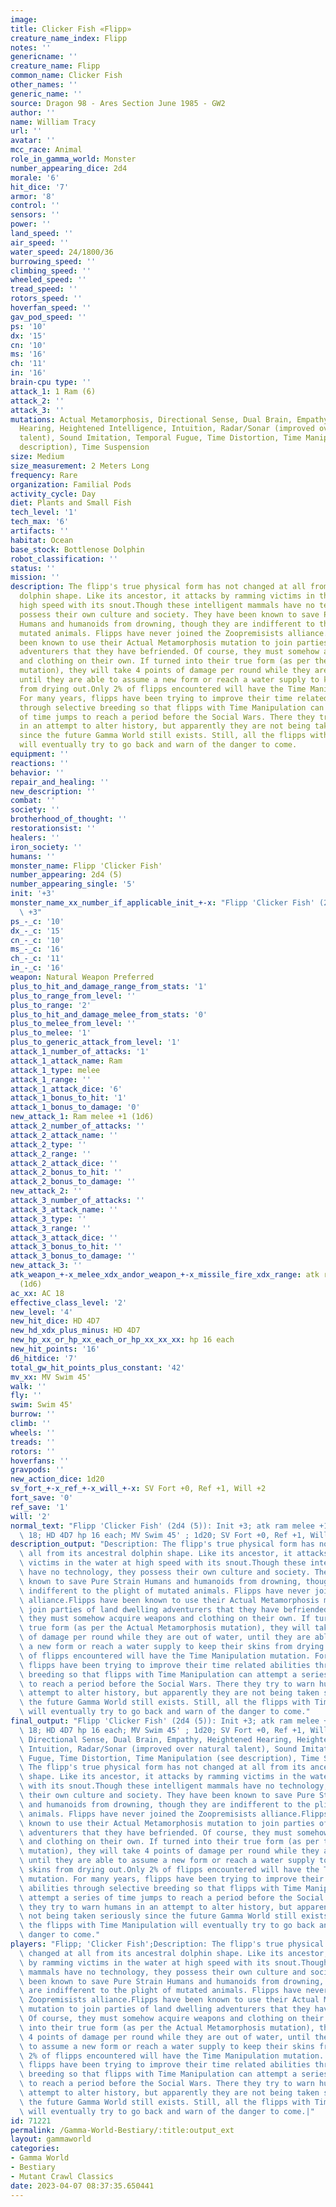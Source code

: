 ```yaml
---
image: 
title: Clicker Fish «Flipp»
creature_name_index: Flipp
notes: ''
genericname: ''
creature_name: Flipp
common_name: Clicker Fish
other_names: ''
generic_name: ''
source: Dragon 98 - Ares Section June 1985 - GW2
author: ''
name: William Tracy
url: ''
avatar: ''
mcc_race: Animal
role_in_gamma_world: Monster
number_appearing_dice: 2d4
morale: '6'
hit_dice: '7'
armor: '8'
control: ''
sensors: ''
power: ''
land_speed: ''
air_speed: ''
water_speed: 24/1800/36
burrowing_speed: ''
climbing_speed: ''
wheeled_speed: ''
tread_speed: ''
rotors_speed: ''
hoverfan_speed: ''
gav_pod_speed: ''
ps: '10'
dx: '15'
cn: '10'
ms: '16'
ch: '11'
in: '16'
brain-cpu type: ''
attack_1: 1 Ram (6)
attack_2: ''
attack_3: ''
mutations: Actual Metamorphosis, Directional Sense, Dual Brain, Empathy, Heightened
  Hearing, Heightened Intelligence, Intuition, Radar/Sonar (improved over natural
  talent), Sound Imitation, Temporal Fugue, Time Distortion, Time Manipulation (see
  description), Time Suspension
size: Medium
size_measurement: 2 Meters Long
frequency: Rare
organization: Familial Pods
activity_cycle: Day
diet: Plants and Small Fish
tech_level: '1'
tech_max: '6'
artifacts: ''
habitat: Ocean
base_stock: Bottlenose Dolphin
robot_classification: ''
status: ''
mission: ''
description: The flipp's true physical form has not changed at all from its ancestral
  dolphin shape. Like its ancestor, it attacks by ramming victims in the water at
  high speed with its snout.Though these intelligent mammals have no technology, they
  possess their own culture and society. They have been known to save Pure Strain
  Humans and humanoids from drowning, though they are indifferent to the plight of
  mutated animals. Flipps have never joined the Zoopremisists alliance.Flipps have
  been known to use their Actual Metamorphosis mutation to join parties of land dwelling
  adventurers that they have befriended. Of course, they must somehow acquire weapons
  and clothing on their own. If turned into their true form (as per the Actual Metamorphosis
  mutation), they will take 4 points of damage per round while they are out of water,
  until they are able to assume a new form or reach a water supply to keep their skins
  from drying out.Only 2% of flipps encountered will have the Time Manipulation mutation.
  For many years, flipps have been trying to improve their time related abilities
  through selective breeding so that flipps with Time Manipulation can attempt a series
  of time jumps to reach a period before the Social Wars. There they try to warn humans
  in an attempt to alter history, but apparently they are not being taken seriously
  since the future Gamma World still exists. Still, all the flipps with Time Manipulation
  will eventually try to go back and warn of the danger to come.
equipment: ''
reactions: ''
behavior: ''
repair_and_healing: ''
new_description: ''
combat: ''
society: ''
brotherhood_of_thought: ''
restorationsist: ''
healers: ''
iron_society: ''
humans: ''
monster_name: Flipp 'Clicker Fish'
number_appearing: 2d4 (5)
number_appearing_single: '5'
init: '+3'
monster_name_xx_number_if_applicable_init_+-x: "Flipp 'Clicker Fish' (2d4 (5)): Init\
  \ +3"
ps_-_c: '10'
dx_-_c: '15'
cn_-_c: '10'
ms_-_c: '16'
ch_-_c: '11'
in_-_c: '16'
weapon: Natural Weapon Preferred
plus_to_hit_and_damage_range_from_stats: '1'
plus_to_range_from_level: ''
plus_to_range: '2'
plus_to_hit_and_damage_melee_from_stats: '0'
plus_to_melee_from_level: ''
plus_to_melee: '1'
plus_to_generic_attack_from_level: '1'
attack_1_number_of_attacks: '1'
attack_1_attack_name: Ram
attack_1_type: melee
attack_1_range: ''
attack_1_attack_dice: '6'
attack_1_bonus_to_hit: '1'
attack_1_bonus_to_damage: '0'
new_attack_1: Ram melee +1 (1d6)
attack_2_number_of_attacks: ''
attack_2_attack_name: ''
attack_2_type: ''
attack_2_range: ''
attack_2_attack_dice: ''
attack_2_bonus_to_hit: ''
attack_2_bonus_to_damage: ''
new_attack_2: ''
attack_3_number_of_attacks: ''
attack_3_attack_name: ''
attack_3_type: ''
attack_3_range: ''
attack_3_attack_dice: ''
attack_3_bonus_to_hit: ''
attack_3_bonus_to_damage: ''
new_attack_3: ''
atk_weapon_+-x_melee_xdx_andor_weapon_+-x_missile_fire_xdx_range: atk ram melee +1
  (1d6)
ac_xx: AC 18
effective_class_level: '2'
new_level: '4'
new_hit_dice: HD 4D7
new_hd_xdx_plus_minus: HD 4D7
new_hp_xx_or_hp_xx_each_or_hp_xx_xx_xx: hp 16 each
new_hit_points: '16'
d6_hitdice: '7'
total_gw_hit_points_plus_constant: '42'
mv_xx: MV Swim 45'
walk: ''
fly: ''
swim: Swim 45'
burrow: ''
climb: ''
wheels: ''
treads: ''
rotors: ''
hoverfans: ''
gravpods: ''
new_action_dice: 1d20
sv_fort_+-x_ref_+-x_will_+-x: SV Fort +0, Ref +1, Will +2
fort_save: '0'
ref_save: '1'
will: '2'
normal_text: "Flipp 'Clicker Fish' (2d4 (5)): Init +3; atk ram melee +1 (1d6); AC\
  \ 18; HD 4D7 hp 16 each; MV Swim 45' ; 1d20; SV Fort +0, Ref +1, Will +2"
description_output: "Description: The flipp's true physical form has not changed at\
  \ all from its ancestral dolphin shape. Like its ancestor, it attacks by ramming\
  \ victims in the water at high speed with its snout.Though these intelligent mammals\
  \ have no technology, they possess their own culture and society. They have been\
  \ known to save Pure Strain Humans and humanoids from drowning, though they are\
  \ indifferent to the plight of mutated animals. Flipps have never joined the Zoopremisists\
  \ alliance.Flipps have been known to use their Actual Metamorphosis mutation to\
  \ join parties of land dwelling adventurers that they have befriended. Of course,\
  \ they must somehow acquire weapons and clothing on their own. If turned into their\
  \ true form (as per the Actual Metamorphosis mutation), they will take 4 points\
  \ of damage per round while they are out of water, until they are able to assume\
  \ a new form or reach a water supply to keep their skins from drying out.Only 2%\
  \ of flipps encountered will have the Time Manipulation mutation. For many years,\
  \ flipps have been trying to improve their time related abilities through selective\
  \ breeding so that flipps with Time Manipulation can attempt a series of time jumps\
  \ to reach a period before the Social Wars. There they try to warn humans in an\
  \ attempt to alter history, but apparently they are not being taken seriously since\
  \ the future Gamma World still exists. Still, all the flipps with Time Manipulation\
  \ will eventually try to go back and warn of the danger to come."
final_output: "Flipp 'Clicker Fish' (2d4 (5)): Init +3; atk ram melee +1 (1d6); AC\
  \ 18; HD 4D7 hp 16 each; MV Swim 45' ; 1d20; SV Fort +0, Ref +1, Will +2Actual Metamorphosis,\
  \ Directional Sense, Dual Brain, Empathy, Heightened Hearing, Heightened Intelligence,\
  \ Intuition, Radar/Sonar (improved over natural talent), Sound Imitation, Temporal\
  \ Fugue, Time Distortion, Time Manipulation (see description), Time SuspensionDescription:\
  \ The flipp's true physical form has not changed at all from its ancestral dolphin\
  \ shape. Like its ancestor, it attacks by ramming victims in the water at high speed\
  \ with its snout.Though these intelligent mammals have no technology, they possess\
  \ their own culture and society. They have been known to save Pure Strain Humans\
  \ and humanoids from drowning, though they are indifferent to the plight of mutated\
  \ animals. Flipps have never joined the Zoopremisists alliance.Flipps have been\
  \ known to use their Actual Metamorphosis mutation to join parties of land dwelling\
  \ adventurers that they have befriended. Of course, they must somehow acquire weapons\
  \ and clothing on their own. If turned into their true form (as per the Actual Metamorphosis\
  \ mutation), they will take 4 points of damage per round while they are out of water,\
  \ until they are able to assume a new form or reach a water supply to keep their\
  \ skins from drying out.Only 2% of flipps encountered will have the Time Manipulation\
  \ mutation. For many years, flipps have been trying to improve their time related\
  \ abilities through selective breeding so that flipps with Time Manipulation can\
  \ attempt a series of time jumps to reach a period before the Social Wars. There\
  \ they try to warn humans in an attempt to alter history, but apparently they are\
  \ not being taken seriously since the future Gamma World still exists. Still, all\
  \ the flipps with Time Manipulation will eventually try to go back and warn of the\
  \ danger to come."
players: "Flipp; 'Clicker Fish';Description: The flipp's true physical form has not\
  \ changed at all from its ancestral dolphin shape. Like its ancestor, it attacks\
  \ by ramming victims in the water at high speed with its snout.Though these intelligent\
  \ mammals have no technology, they possess their own culture and society. They have\
  \ been known to save Pure Strain Humans and humanoids from drowning, though they\
  \ are indifferent to the plight of mutated animals. Flipps have never joined the\
  \ Zoopremisists alliance.Flipps have been known to use their Actual Metamorphosis\
  \ mutation to join parties of land dwelling adventurers that they have befriended.\
  \ Of course, they must somehow acquire weapons and clothing on their own. If turned\
  \ into their true form (as per the Actual Metamorphosis mutation), they will take\
  \ 4 points of damage per round while they are out of water, until they are able\
  \ to assume a new form or reach a water supply to keep their skins from drying out.Only\
  \ 2% of flipps encountered will have the Time Manipulation mutation. For many years,\
  \ flipps have been trying to improve their time related abilities through selective\
  \ breeding so that flipps with Time Manipulation can attempt a series of time jumps\
  \ to reach a period before the Social Wars. There they try to warn humans in an\
  \ attempt to alter history, but apparently they are not being taken seriously since\
  \ the future Gamma World still exists. Still, all the flipps with Time Manipulation\
  \ will eventually try to go back and warn of the danger to come.|"
id: 71221
permalink: /Gamma-World-Bestiary/:title:output_ext
layout: gammaworld
categories:
- Gamma World
- Bestiary
- Mutant Crawl Classics
date: 2023-04-07 08:37:35.650441
---
```

